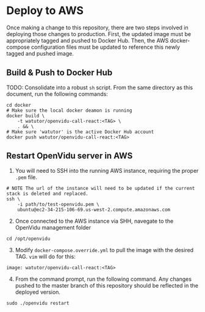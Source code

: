 # Deploy to AWS
Once making a change to this repository, there are two steps involved in deploying those changes to production. First, the updated image must be appropriately tagged and pushed to Docker Hub. Then, the AWS docker-compose configuration files must be updated to reference this newly tagged and pushed image.
## Build & Push to Docker Hub
TODO: Consolidate into a robust `sh` script.
From the same directory as this document, run the following commands:
```
cd docker
# Make sure the local docker deamon is running
docker build \
    -t watutor/openvidu-call-react:<TAG> \
    . && \
# Make sure 'watutor' is the active Docker Hub account
docker push watutor/openvidu-call-react:<TAG>
```
## Restart OpenVidu server in AWS
1. You will need to SSH into the running AWS instance, requiring the proper `.pem` file.
```
# NOTE The url of the instance will need to be updated if the current stack is deleted and replaced.
ssh \
    -i path/to/test-openvidu.pem \
    ubuntu@ec2-34-215-106-69.us-west-2.compute.amazonaws.com
```
2. Once connected to the AWS instance via SHH, navegate to the OpenVidu management folder
```
cd /opt/openvidu
```
3. Modify ```docker-compose.override.yml``` to pull the image with the desired TAG. `vim` will do for this:
```
image: watutor/openvidu-call-react:<TAG>
```
4. From the command prompt, run the following command. Any changes pushed to the master branch of this repository should be reflected in the deployed version.
```
sudo ./openvidu restart
```